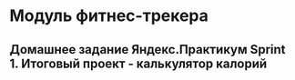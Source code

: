 # Модуль фитнес-трекера

## Домашнее задание Яндекс.Практикум Sprint 1. Итоговый проект - калькулятор калорий
